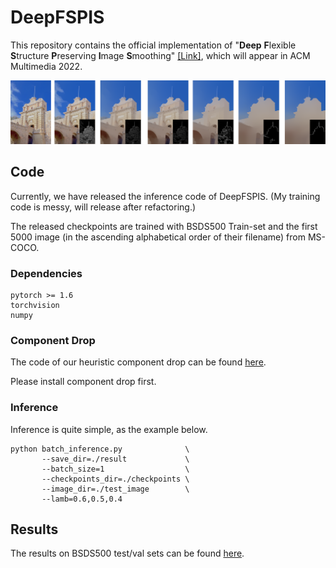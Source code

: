 # DeepFSPIS
This repository contains the official implementation of "**Deep** **F**lexible **S**tructure **P**reserving **I**mage **S**moothing" [\[Link\]](https://papers.mingjia.li/DeepFSPIS.pdf), which will appear in ACM Multimedia 2022.

![teasor](https://raw.githubusercontent.com/lime-j/DeepFSPIS/main/teaser.png)

## Code

Currently, we have released the inference code of DeepFSPIS. (My training code is messy, will release after refactoring.) 

The released checkpoints are trained with BSDS500 Train-set and the first 5000 image (in the ascending alphabetical order of their filename) from MS-COCO.

### Dependencies

```
pytorch >= 1.6
torchvision
numpy
```

### Component Drop

The code of our heuristic component drop can be found [here](https://github.com/lime-j/component_drop). 

Please install component drop first.

### Inference 

Inference is quite simple, as the example below.

```
python batch_inference.py              \
       --save_dir=./result             \
       --batch_size=1                  \
       --checkpoints_dir=./checkpoints \
       --image_dir=./test_image        \
       --lamb=0.6,0.5,0.4  
```


## Results

The results on BSDS500 test/val sets can be found [here](https://checkpoints.mingjia.li/bsds_val_test.zip).


